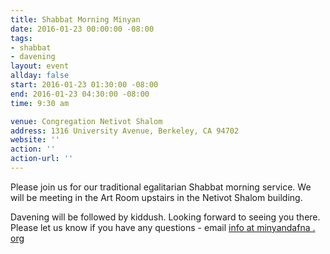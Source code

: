 ```yaml
---
title: Shabbat Morning Minyan
date: 2016-01-23 00:00:00 -08:00
tags:
- shabbat
- davening
layout: event
allday: false
start: 2016-01-23 01:30:00 -08:00
end: 2016-01-23 04:30:00 -08:00
time: 9:30 am

venue: Congregation Netivot Shalom
address: 1316 University Avenue, Berkeley, CA 94702
website: ''
action: ''
action-url: ''
---
```


Please join us for our traditional egalitarian Shabbat morning service. We will be meeting in the Art Room upstairs in the Netivot Shalom building.

Davening will be followed by kiddush. Looking forward to seeing you there. Please let us know if you have any questions - email [info at minyandafna . org](mailto:info@minyandafna.org)